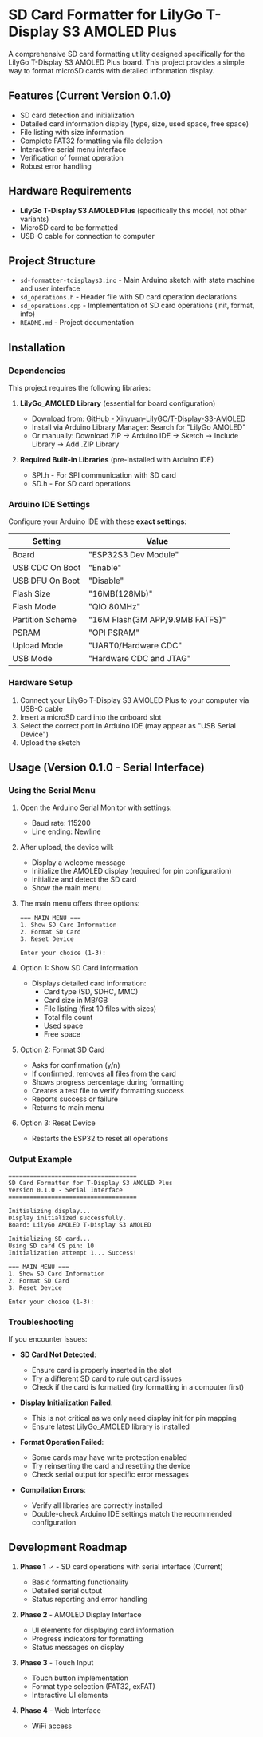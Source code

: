 # SD Card Formatter for LilyGo T-Display S3 AMOLED Plus

A comprehensive SD card formatting utility designed specifically for the LilyGo T-Display S3 AMOLED Plus board. This project provides a simple way to format microSD cards with detailed information display.

## Features (Current Version 0.1.0)

- SD card detection and initialization
- Detailed card information display (type, size, used space, free space)
- File listing with size information
- Complete FAT32 formatting via file deletion
- Interactive serial menu interface
- Verification of format operation
- Robust error handling

## Hardware Requirements

- **LilyGo T-Display S3 AMOLED Plus** (specifically this model, not other variants)
- MicroSD card to be formatted
- USB-C cable for connection to computer

## Project Structure

- `sd-formatter-tdisplays3.ino` - Main Arduino sketch with state machine and user interface
- `sd_operations.h` - Header file with SD card operation declarations
- `sd_operations.cpp` - Implementation of SD card operations (init, format, info)
- `README.md` - Project documentation

## Installation

### Dependencies

This project requires the following libraries:

1. **LilyGo_AMOLED Library** (essential for board configuration)
   - Download from: [GitHub - Xinyuan-LilyGO/T-Display-S3-AMOLED](https://github.com/Xinyuan-LilyGO/T-Display-S3-AMOLED)
   - Install via Arduino Library Manager: Search for "LilyGo AMOLED"
   - Or manually: Download ZIP → Arduino IDE → Sketch → Include Library → Add .ZIP Library

2. **Required Built-in Libraries** (pre-installed with Arduino IDE)
   - SPI.h - For SPI communication with SD card
   - SD.h - For SD card operations

### Arduino IDE Settings

Configure your Arduino IDE with these **exact settings**:

| Setting | Value |
|---------|-------|
| Board | "ESP32S3 Dev Module" |
| USB CDC On Boot | "Enable" |
| USB DFU On Boot | "Disable" |
| Flash Size | "16MB(128Mb)" |
| Flash Mode | "QIO 80MHz" |
| Partition Scheme | "16M Flash(3M APP/9.9MB FATFS)" |
| PSRAM | "OPI PSRAM" |
| Upload Mode | "UART0/Hardware CDC" |
| USB Mode | "Hardware CDC and JTAG" |

### Hardware Setup

1. Connect your LilyGo T-Display S3 AMOLED Plus to your computer via USB-C cable
2. Insert a microSD card into the onboard slot
3. Select the correct port in Arduino IDE (may appear as "USB Serial Device")
4. Upload the sketch

## Usage (Version 0.1.0 - Serial Interface)

### Using the Serial Menu

1. Open the Arduino Serial Monitor with settings:
   - Baud rate: 115200
   - Line ending: Newline

2. After upload, the device will:
   - Display a welcome message
   - Initialize the AMOLED display (required for pin configuration)
   - Initialize and detect the SD card
   - Show the main menu

3. The main menu offers three options:
   ```
   === MAIN MENU ===
   1. Show SD Card Information
   2. Format SD Card
   3. Reset Device
   
   Enter your choice (1-3):
   ```

4. Option 1: Show SD Card Information
   - Displays detailed card information:
     - Card type (SD, SDHC, MMC)
     - Card size in MB/GB
     - File listing (first 10 files with sizes)
     - Total file count
     - Used space
     - Free space

5. Option 2: Format SD Card
   - Asks for confirmation (y/n)
   - If confirmed, removes all files from the card
   - Shows progress percentage during formatting
   - Creates a test file to verify formatting success
   - Reports success or failure
   - Returns to main menu

6. Option 3: Reset Device
   - Restarts the ESP32 to reset all operations

### Output Example

```
====================================
SD Card Formatter for T-Display S3 AMOLED Plus
Version 0.1.0 - Serial Interface
====================================

Initializing display...
Display initialized successfully.
Board: LilyGo AMOLED T-Display S3 AMOLED

Initializing SD card...
Using SD card CS pin: 10
Initialization attempt 1... Success!

=== MAIN MENU ===
1. Show SD Card Information
2. Format SD Card
3. Reset Device

Enter your choice (1-3):
```

### Troubleshooting

If you encounter issues:

- **SD Card Not Detected**:
  - Ensure card is properly inserted in the slot
  - Try a different SD card to rule out card issues
  - Check if the card is formatted (try formatting in a computer first)

- **Display Initialization Failed**:
  - This is not critical as we only need display init for pin mapping
  - Ensure latest LilyGo_AMOLED library is installed

- **Format Operation Failed**:
  - Some cards may have write protection enabled
  - Try reinserting the card and resetting the device
  - Check serial output for specific error messages

- **Compilation Errors**:
  - Verify all libraries are correctly installed
  - Double-check Arduino IDE settings match the recommended configuration

## Development Roadmap

1. **Phase 1** ✓ - SD card operations with serial interface (Current)
   - Basic formatting functionality
   - Detailed serial output
   - Status reporting and error handling

2. **Phase 2** - AMOLED Display Interface
   - UI elements for displaying card information
   - Progress indicators for formatting
   - Status messages on display

3. **Phase 3** - Touch Input
   - Touch button implementation
   - Format type selection (FAT32, exFAT)
   - Interactive UI elements

4. **Phase 4** - Web Interface
   - WiFi access
